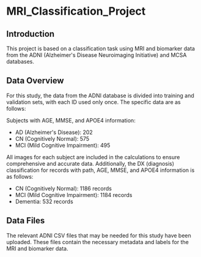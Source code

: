 # MRI_Classification_Project

Introduction
------------
This project is based on a classification task using MRI and biomarker data from the ADNI (Alzheimer's Disease Neuroimaging Initiative) and MCSA databases.

Data Overview
-------------
For this study, the data from the ADNI database is divided into training and validation sets, with each ID used only once. The specific data are as follows:

Subjects with AGE, MMSE, and APOE4 information:
- AD (Alzheimer's Disease): 202
- CN (Cognitively Normal): 575
- MCI (Mild Cognitive Impairment): 495

All images for each subject are included in the calculations to ensure comprehensive and accurate data. Additionally, the DX (diagnosis) classification for records with path, AGE, MMSE, and APOE4 information is as follows:
- CN (Cognitively Normal): 1186 records
- MCI (Mild Cognitive Impairment): 1184 records
- Dementia: 532 records

Data Files
----------
The relevant ADNI CSV files that may be needed for this study have been uploaded. These files contain the necessary metadata and labels for the MRI and biomarker data.


